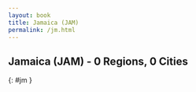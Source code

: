 ```yaml
---
layout: book
title: Jamaica (JAM)
permalink: /jm.html
---
```


## Jamaica (JAM) - 0 Regions, 0 Cities
{: #jm }






 
